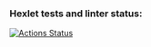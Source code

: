### Hexlet tests and linter status:
[![Actions Status](https://github.com/Max-Nikolaevich/python-project-49/actions/workflows/hexlet-check.yml/badge.svg)](https://github.com/Max-Nikolaevich/python-project-49/actions)